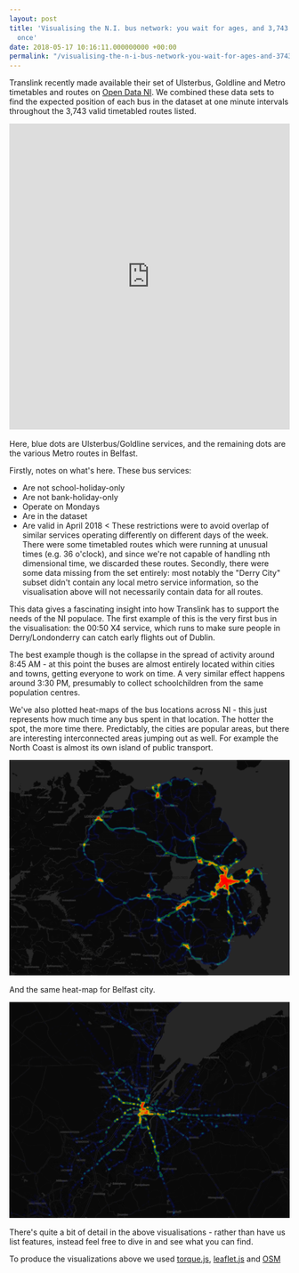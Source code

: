 ```yaml
---
layout: post
title: 'Visualising the N.I. bus network: you wait for ages, and 3,743 show up at
  once'
date: 2018-05-17 10:16:11.000000000 +00:00
permalink: "/visualising-the-n-i-bus-network-you-wait-for-ages-and-3743-show-up-at-once/"
---
```


Translink recently made available their set of Ulsterbus, Goldline and Metro timetables and routes on [Open Data NI](https://www.opendatani.gov.uk/organization/translink). We combined these data sets to find the expected position of each bus in the dataset at one minute intervals throughout the 3,743 valid timetabled routes listed.

<div class="responsive-wrap">
<iframe src="https://www.picodoc.org/wp-content/uploads/buses/index.html" width="100%" height="550" frameBorder="0"> </iframe>
</div>

Here, blue dots are Ulsterbus/Goldline services, and the remaining dots are the various Metro routes in Belfast.

Firstly, notes on what's here. These bus services:

* Are not school-holiday-only
* Are not bank-holiday-only
* Operate on Mondays
* Are in the dataset
* Are valid in April 2018
<
These restrictions were to avoid overlap of similar services operating differently on different days of the week. There were some timetabled routes which were running at unusual times (e.g. 36 o'clock), and since we're not capable of handling nth dimensional time, we discarded these routes. Secondly, there were some data missing from the set entirely: most notably the "Derry City" subset didn't contain any local metro service information, so the visualisation above will not necessarily contain data for all routes.

This data gives a fascinating insight into how Translink has to support the needs of the NI populace. The first example of this is the very first bus in the visualisation: the 00:50 X4 service, which runs to make sure people in Derry/Londonderry can catch early flights out of Dublin.

The best example though is the collapse in the spread of activity around 8:45 AM - at this point the buses are almost entirely located within cities and towns, getting everyone to work on time. A very similar effect happens around 3:30 PM, presumably to collect schoolchildren from the same population centres.

We've also plotted heat-maps of the bus locations across NI - this just represents how much time any bus spent in that location. The hotter the spot, the more time there. Predictably, the cities are popular areas, but there are interesting interconnected areas jumping out as well. For example the North Coast is almost its own island of public transport.

![N.I. bus heatmap](/assets/2018/05/buses-NI.png)

And the same heat-map for Belfast city.

![Belfast bus heatmap](/assets/2018/05/buses-Belfast.png)

There's quite a bit of detail in the above visualisations - rather than have us list features, instead feel free to dive in and see what you can find.

To produce the visualizations above we used [torque.js](https://carto.com/torque/), [leaflet.js](https://leafletjs.com/) and [OSM](https://www.openstreetmap.org)

